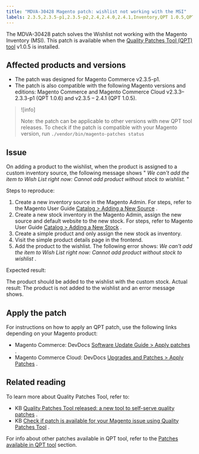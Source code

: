 ```yaml
---
title: "MDVA-30428 Magento patch: wishlist not working with the MSI"
labels: 2.3.5,2.3.5-p1,2.3.5-p2,2.4,2.4.0,2.4.1,Inventory,QPT 1.0.5,QPT patches,Magento Commerce,Magento Commerce Cloud,Quality Patches Tool,support tools,wishlist
---
```


The MDVA-30428 patch solves the Wishlist not working with the Magento Inventory (MSI). This patch is available when the [Quality Patches Tool (QPT) tool](https://devdocs.magento.com/guides/v2.4/comp-mgr/patching.html#mqp) v1.0.5 is installed.

## Affected products and versions

* The patch was designed for Magento Commerce v2.3.5-p1.
* The patch is also compatible with the following Magento versions and editions: Magento Commerce and Magento Commerce Cloud v2.3.3–2.3.3-p1 (QPT 1.0.6) and v2.3.5 – 2.4.1 (QPT 1.0.5).

>![info]
>
>Note: the patch can be applicable to other versions with new QPT tool releases. To check if the patch is compatible with your Magento version, run `./vendor/bin/magento-patches
    status` 

## Issue

On adding a product to the wishlist, when the product is assigned to a custom inventory source, the following message shows " *We can't add the item to Wish List right now: Cannot add product without stock to wishlist.* "

 <span class="wysiwyg-underline">Steps to reproduce:</span> 

1. Create a new inventory source in the Magento Admin. For steps, refer to the Magento User Guide [Catalog > Adding a New Source](https://docs.magento.com/user-guide/catalog/inventory-sources-add.html?itm_source=merchdocs&itm_medium=search_page&itm_campaign=federated_search&itm_term=new%20inventory%20source) .
1. Create a new stock inventory in the Magento Admin, assign the new source and default website to the new stock. For steps, refer to Magento User Guide [Catalog > Adding a New Stock](https://docs.magento.com/user-guide/catalog/inventory-stock-add.html#add-new-stock) .
1. Create a simple product and only assign the new stock as inventory.
1. Visit the simple product details page in the frontend.
1. Add the product to the wishlist. The following error shows: *We can't add the item to Wish List right now: Cannot add product without stock to wishlist* .

 <span class="wysiwyg-underline">Expected result:</span> 

The product should be added to the wishlist with the custom stock. <span class="wysiwyg-underline">Actual result:</span> The product is not added to the wishlist and an error message shows.

## Apply the patch

For instructions on how to apply an QPT patch, use the following links depending on your Magento product:

* Magento Commerce: DevDocs [Software Update Guide > Apply patches](https://devdocs.magento.com/guides/v2.4/comp-mgr/patching/mqp.html) .
* Magento Commerce Cloud: DevDocs [Upgrades and Patches > Apply Patches](https://devdocs.magento.com/cloud/project/project-patch.html) .

## Related reading

To learn more about Quality Patches Tool, refer to:

* KB [Quality Patches Tool released: a new tool to self-serve quality patches](https://support.magento.com/hc/en-us/articles/360047139492) .
* KB [Check if patch is available for your Magento issue using Quality Patches Tool](https://support.magento.com/hc/en-us/articles/360047125252) .

For info about other patches available in QPT tool, refer to the [Patches available in QPT tool](https://support.magento.com/hc/en-us/sections/360010506631-Patches-available-in-QPT-tool-) section.